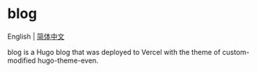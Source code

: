 # blog

English | [简体中文](./README.md "简体中文")

blog is a Hugo blog that was deployed to Vercel with the theme of custom-modified hugo-theme-even.

